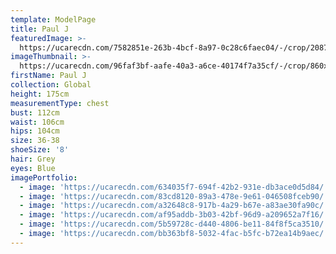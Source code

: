 ```yaml
---
template: ModelPage
title: Paul J
featuredImage: >-
  https://ucarecdn.com/7582851e-263b-4bcf-8a97-0c28c6faec04/-/crop/2087x1030/0,0/-/preview/
imageThumbnail: >-
  https://ucarecdn.com/96faf3bf-aafe-40a3-a6ce-40174f7a35cf/-/crop/860x1066/369,0/-/preview/
firstName: Paul J
collection: Global
height: 175cm
measurementType: chest
bust: 112cm
waist: 106cm
hips: 104cm
size: 36-38
shoeSize: '8'
hair: Grey
eyes: Blue
imagePortfolio:
  - image: 'https://ucarecdn.com/634035f7-694f-42b2-931e-db3ace0d5d84/'
  - image: 'https://ucarecdn.com/83cd8120-89a3-478e-9e61-046508fceb90/'
  - image: 'https://ucarecdn.com/a32648c8-917b-4a29-b67e-a83ae30fa90c/'
  - image: 'https://ucarecdn.com/af95addb-3b03-42bf-96d9-a209652a7f16/'
  - image: 'https://ucarecdn.com/5b59728c-d440-4806-be11-84f8f5ca3510/'
  - image: 'https://ucarecdn.com/bb363bf8-5032-4fac-b5fc-b72ea14b9aec/'
---
```


